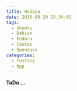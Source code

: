 ```yaml
---
title: Hadoop
date: 2016-09-20 15:34:02
tags:
  - Ubuntu
  - Debian
  - Fedora
  - Centos
  - Opensuse
categories:
  - testing
  - App
---
```


**ToDo ...**

